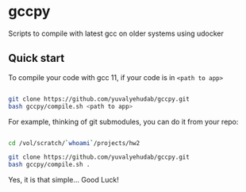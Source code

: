 
# gccpy

Scripts to compile with latest gcc on older systems using udocker

## Quick start

To compile your code with gcc 11, if your code is in ```<path to app>```

```sh

git clone https://github.com/yuvalyehudab/gccpy.git
bash gccpy/compile.sh <path to app>

```

For example, thinking of git submodules, you can do it from your repo:

```sh

cd /vol/scratch/`whoami`/projects/hw2

git clone https://github.com/yuvalyehudab/gccpy.git
bash gccpy/compile.sh .

```

Yes, it is that simple... Good Luck!
